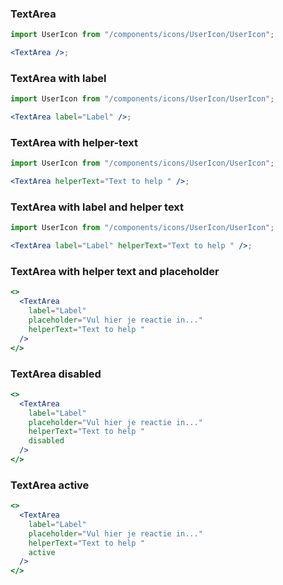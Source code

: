 ### TextArea

```jsx harmony
import UserIcon from "/components/icons/UserIcon/UserIcon";

<TextArea />;
```

### TextArea with label

```jsx harmony
import UserIcon from "/components/icons/UserIcon/UserIcon";

<TextArea label="Label" />;
```

### TextArea with helper-text

```jsx harmony
import UserIcon from "/components/icons/UserIcon/UserIcon";

<TextArea helperText="Text to help " />;
```

### TextArea with label and helper text

```jsx harmony
import UserIcon from "/components/icons/UserIcon/UserIcon";

<TextArea label="Label" helperText="Text to help " />;
```

### TextArea with helper text and placeholder

```jsx harmony
<>
  <TextArea
    label="Label"
    placeholder="Vul hier je reactie in..."
    helperText="Text to help "
  />
</>
```

### TextArea disabled

```jsx harmony
<>
  <TextArea
    label="Label"
    placeholder="Vul hier je reactie in..."
    helperText="Text to help "
    disabled
  />
</>
```

### TextArea active

```jsx harmony
<>
  <TextArea
    label="Label"
    placeholder="Vul hier je reactie in..."
    helperText="Text to help "
    active
  />
</>
```
